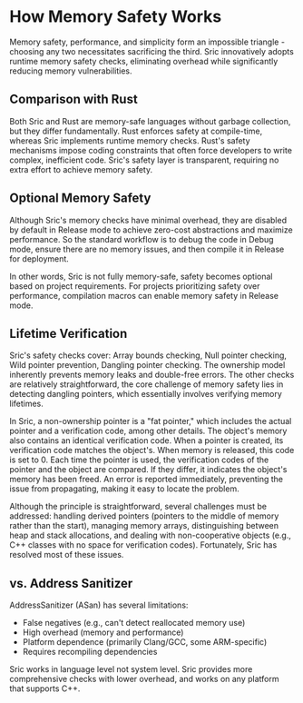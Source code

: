 # How Memory Safety Works

Memory safety, performance, and simplicity form an impossible triangle - choosing any two necessitates sacrificing the third. Sric innovatively adopts runtime memory safety checks, eliminating overhead while significantly reducing memory vulnerabilities.

## Comparison with Rust
Both Sric and Rust are memory-safe languages without garbage collection, but they differ fundamentally. Rust enforces safety at compile-time, whereas Sric implements runtime memory checks. Rust's safety mechanisms impose coding constraints that often force developers to write complex, inefficient code. Sric's safety layer is transparent, requiring no extra effort to achieve memory safety.

## Optional Memory Safety
Although Sric's memory checks have minimal overhead, they are disabled by default in Release mode to achieve zero-cost abstractions and maximize performance. So the standard workflow is to debug the code in Debug mode, ensure there are no memory issues, and then compile it in Release for deployment.

In other words, Sric is not fully memory-safe, safety becomes optional based on project requirements. For projects prioritizing safety over performance, compilation macros can enable memory safety in Release mode.

## Lifetime Verification
Sric's safety checks cover: Array bounds checking, Null pointer checking, Wild pointer prevention, Dangling pointer checking. The ownership model inherently prevents memory leaks and double-free errors. The other checks are relatively straightforward, the core challenge of memory safety lies in detecting dangling pointers, which essentially involves verifying memory lifetimes.

In Sric, a non-ownership pointer is a "fat pointer," which includes the actual pointer and a verification code, among other details. The object's memory also contains an identical verification code. When a pointer is created, its verification code matches the object's. When memory is released, this code is set to 0. Each time the pointer is used, the verification codes of the pointer and the object are compared. If they differ, it indicates the object's memory has been freed. An error is reported immediately, preventing the issue from propagating, making it easy to locate the problem.

Although the principle is straightforward, several challenges must be addressed: handling derived pointers (pointers to the middle of memory rather than the start), managing memory arrays, distinguishing between heap and stack allocations, and dealing with non-cooperative objects (e.g., C++ classes with no space for verification codes). Fortunately, Sric has resolved most of these issues.

## vs. Address Sanitizer
AddressSanitizer (ASan) has several limitations:

- False negatives (e.g., can't detect reallocated memory use)
- High overhead (memory and performance)
- Platform dependence (primarily Clang/GCC, some ARM-specific)
- Requires recompiling dependencies

Sric works in language level not system level. Sric provides more comprehensive checks with lower overhead, and works on any platform that supports C++.
